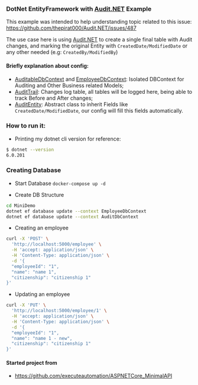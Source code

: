 ### DotNet EntityFramework with [Audit.NET](https://github.com/thepirat000/Audit.NET) Example

This example was intended to help understanding topic related to this issue: https://github.com/thepirat000/Audit.NET/issues/487

The use case here is using [Audit.NET](https://github.com/thepirat000/Audit.NET) to create a single final table with Audit changes, 
and marking the original Entity with `CreatedDate/ModifiedDate` or any other needed (e.g: `CreatedBy/ModifiedBy`)

#### Briefly explanation about config: 
* [AuditableDbContext](MiniDemo/Model/AuditableDbContext.cs) and [EmployeeDbContext](MiniDemo/Model/EmployeeDbContext.cs): Isolated DBContext for Auditing and Other Business related Models;
* [AuditTrail](MiniDemo/Model/AuditTrail.cs): Changes log table, all tables will be logged here, being able to track Before and After changes;
* [AuditEntity](MiniDemo/Model/AuditEntity.cs): Abstract class to inherit Fields like `CreatedDate/ModifiedDate`, our config will fill this fields automatically.

### How to run it:

* Printing my dotnet cli version for reference:
```bash
$ dotnet --version
6.0.201
```

### Creating Database
* Start Database
`docker-compose up -d`

* Create DB Structure
```bash
cd MiniDemo
dotnet ef database update --context EmployeeDbContext
dotnet ef database update --context AuditDbContext
```

* Creating an employee
```bash
curl -X 'POST' \
  'http://localhost:5000/employee' \
  -H 'accept: application/json' \
  -H 'Content-Type: application/json' \
  -d '{
  "employeeId": "1",
  "name": "name 1",
  "citizenship": "citizenship 1"
}'
```

* Updating an employee
```bash
curl -X 'PUT' \
  'http://localhost:5000/employee/1' \
  -H 'accept: application/json' \
  -H 'Content-Type: application/json' \
  -d '{
  "employeeId": "1",
  "name": "name 1 - new",
  "citizenship": "citizenship 1"
}'
```

#### Started project from
* https://github.com/executeautomation/ASPNETCore_MinimalAPI

